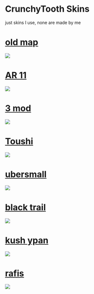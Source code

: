 # CrunchyTooth Skins
just skins I use, none are made by me

# [old map](https://download843.mediafire.com/xdxsdg2kzjcgBDp0gRCvT4fgTn-BgP6zq60j070fY0ENhz4K2o1RcF1gsejdphc-3_mpAUi9dWbz9WAbNnKzCiXSbR-Dz4K9BkQdazn0hW_OZ8jSuMO-jjJthBlNgugb0wDaZn5cLl0774NzAyQUV88hGC8KNv67Jn5BTw/9iobj496k3vittd/_Shield.osk)
![](https://osu.ppy.sh/ss/19300912/fc6d)
# [AR 11](https://download948.mediafire.com/zkjudg20agkg7gEdZoP7NoMU4-qRCUUumd8gJ5HeojBfPp1EBvOuGz22O-kI08Yyl2TcCGJLtqZT9hrHyD6LHHwxv2LUnDwGzGGiHQsrbSbQWehSh7OHAjTPvs0cDGRnK1b5hV3rdcR3HBoHTs1N7PPIk83CCWbiJH_HKA/3athl5kd60bclc4/Prawilosc+vJP+without+followpoints.osk)
![](https://osu.ppy.sh/ss/19300920/5457)
# [3 mod](https://download1582.mediafire.com/rbv5owgxbsag80as9ExfVlcuwvcfhVQA6-OXtvs-zjTp-aXUdmtDdXo7-nbwDhgifYWWud3vtepCLAlblI6T_9Bldco-2pWukPq4aNUgP0QUK2paKnGFbDTL48mbBrKdyviSIUJPj-LN1Hk8QzVFQ_ZNZYQa6KYdMTxKfQ/7kjjam7nuqmvh2k/PEWDEKZULTRAEDITO.osk)
![](https://osu.ppy.sh/ss/19300933/a08f)
# [Toushi](https://download1503.mediafire.com/6vru84lq9mwgQtaYoOjZkpAvp60Jxtq5v9qZqM5HuoOKYT76-1dwYGbcFlmMlfhd5Q_npXw3d9SLuilY7WKO-tu8gyoBphreYN-8UPXpP6emkpEr_MBJwaKNIgXGPJiYABJWJmCatxnrQg4p6VA07FbQkCcKifyIT-_AsQ/zedpblsjlwlaxh4/Uberlegen+Skin+beta9.osk)
![](https://osu.ppy.sh/ss/19300926/9de0) 
# [ubersmall](https://download1583.mediafire.com/qowa2s993ufgjlP7h0aLVintupwdYBx1nzWYK9qFKHtTD0Yjnh-SPCmrBvcN77dMblDl5q8nttQ7CfrqMBlX7vhyKxjygtiHtwH8hwAksWd4gb6Iv9HvPQ0GfMyROXqZiEVLJh5Mry3nv-l6mWiDjkzvLDAyxdn01MDbTg/2saobm75j73xygd/Uberlegen+Skin+beta9.osk)
![](https://osu.ppy.sh/ss/19300929/bc8f)
# [black trail](https://download1474.mediafire.com/6e3jw8633r7gXc1-4FU4gzeaXx6ozz6JavAKUtGm7CghofdBC0LNrpGJAa3iGj_fqQ0yfp37TvuVOvixEfOU6I2sxRM-G1_Nr8GUrjAu8oZ4JFrDuSkovMPtjngu0d3adofel8jtwAzfgNnM76XGelWB66eTP1St8RWINQ/nhcrhsfo0zi46n2/oktodayidecidedonceagaintoworkonmyskinagaintofinallyreplacethisshittymisssoundthankstoephixigotanewcombobreakandfailsoundallcreditgoestoephix.osk)
![](https://osu.ppy.sh/ss/19300935/f126)
# [kush ypan](https://download1511.mediafire.com/3a430p8qf0agG3yO4aPxAAPWCABR2U3pEPS1Z6lqWbSE_WSvs-o7RjOmSBV7ZRhu1k6zBhE_9QHIpf7fh6O0_NNT116qN2gX53JTGRfDrmAww00NpuEkg9w3e9I6Ld8YDM3MmpJvsUlI5iCxFsRL0yYTseO2ywb6LQIKcg/q9lr7ch1l2zeioq/THEKUSHVANMAN+YPAN.osk)
![](https://osu.ppy.sh/ss/19300940/9fb4)
# [rafis](https://download1528.mediafire.com/gagyy7p7zxegs_Sayk3agR_sWltC5-n63dJ1NODOGZRo8yZpATDHOcSO_kIUYXJ5AxdzUed3i64u6eHsqIPChZsjLwLdrsDEwm6MCA-cz-dqkLlz9Vuwo9E5Up9zN2BrCVJEvlm6SXmZ9h3ergwDeKqtyc4mLp7gRX-YwA/ombcbuiszdg8nrb/Prawilosc+vJP+without+followpoints.osk)
![](https://osu.ppy.sh/ss/19300947/d940)
